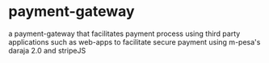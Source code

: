 # payment-gateway
a payment-gateway that facilitates payment process using third party applications such as web-apps to facilitate secure payment using m-pesa's daraja 2.0 and stripeJS
